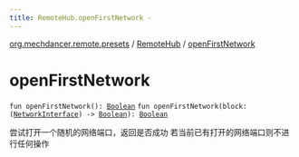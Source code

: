 ```yaml
---
title: RemoteHub.openFirstNetwork - 
---
```


[org.mechdancer.remote.presets](../index.html) / [RemoteHub](index.html) / [openFirstNetwork](./open-first-network.html)

# openFirstNetwork

`fun openFirstNetwork(): `[`Boolean`](https://kotlinlang.org/api/latest/jvm/stdlib/kotlin/-boolean/index.html)
`fun openFirstNetwork(block: (`[`NetworkInterface`](http://docs.oracle.com/javase/6/docs/api/java/net/NetworkInterface.html)`) -> `[`Boolean`](https://kotlinlang.org/api/latest/jvm/stdlib/kotlin/-boolean/index.html)`): `[`Boolean`](https://kotlinlang.org/api/latest/jvm/stdlib/kotlin/-boolean/index.html)

尝试打开一个随机的网络端口，返回是否成功
若当前已有打开的网络端口则不进行任何操作

